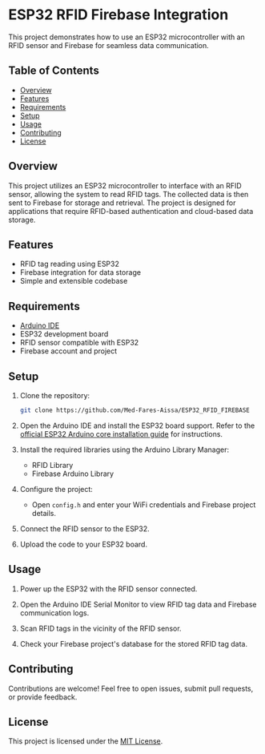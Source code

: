 # ESP32 RFID Firebase Integration

This project demonstrates how to use an ESP32 microcontroller with an RFID sensor and Firebase for seamless data communication.

## Table of Contents

- [Overview](#overview)
- [Features](#features)
- [Requirements](#requirements)
- [Setup](#setup)
- [Usage](#usage)
- [Contributing](#contributing)
- [License](#license)

## Overview

This project utilizes an ESP32 microcontroller to interface with an RFID sensor, allowing the system to read RFID tags. The collected data is then sent to Firebase for storage and retrieval. The project is designed for applications that require RFID-based authentication and cloud-based data storage.

## Features

- RFID tag reading using ESP32
- Firebase integration for data storage
- Simple and extensible codebase

## Requirements

- [Arduino IDE](https://www.arduino.cc/en/software)
- ESP32 development board
- RFID sensor compatible with ESP32
- Firebase account and project

## Setup

1. Clone the repository:

    ```bash
    git clone https://github.com/Med-Fares-Aissa/ESP32_RFID_FIREBASE
    ```

2. Open the Arduino IDE and install the ESP32 board support. Refer to the [official ESP32 Arduino core installation guide](https://github.com/espressif/arduino-esp32#installation-instructions) for instructions.

3. Install the required libraries using the Arduino Library Manager:

    - RFID Library
    - Firebase Arduino Library

4. Configure the project:

    - Open `config.h` and enter your WiFi credentials and Firebase project details.

5. Connect the RFID sensor to the ESP32.

6. Upload the code to your ESP32 board.

## Usage

1. Power up the ESP32 with the RFID sensor connected.

2. Open the Arduino IDE Serial Monitor to view RFID tag data and Firebase communication logs.

3. Scan RFID tags in the vicinity of the RFID sensor.

4. Check your Firebase project's database for the stored RFID tag data.

## Contributing

Contributions are welcome! Feel free to open issues, submit pull requests, or provide feedback.

## License

This project is licensed under the [MIT License](LICENSE).

